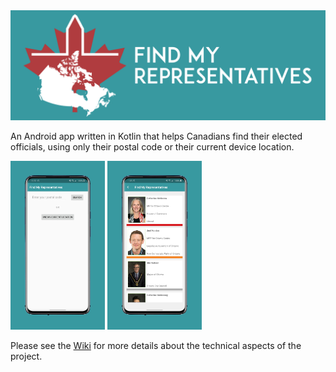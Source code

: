 <img src="images/Banner.png">

An Android app written in Kotlin that helps Canadians find their elected officials, using only their postal code or their current device location.

<img src="images/1596987189822.png" width="30%"> <img src="images/1596986739935.png" width="30%">

Please see the [Wiki](https://github.com/OrenScheer/Find-My-Representatives/wiki) for more details about the technical aspects of the project.

